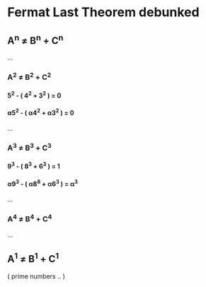 # Fermat Last Theorem debunked

## A<sup>n</sup> &ne; B<sup>n</sup> + C<sup>n</sup>  
... 

### A<sup>2</sup> &ne; B<sup>2</sup> + C<sup>2</sup>  
####  5<sup>2</sup> - ( 4<sup>2</sup> + 3<sup>2</sup> ) = 0  

####  &alpha;5<sup>2</sup> - ( &alpha;4<sup>2</sup> + &alpha;3<sup>2</sup> ) = 0  
...  
  
### A<sup>3</sup> &ne; B<sup>3</sup> + C<sup>3</sup>  
####  9<sup>3</sup> - ( 8<sup>3</sup> + 6<sup>3</sup> ) = 1  
####  &alpha;9<sup>3</sup> - ( &alpha;8<sup>8</sup> + &alpha;6<sup>3</sup> ) = &alpha;<sup>3</sup>  
...   

### A<sup>4</sup> &ne; B<sup>4</sup> + C<sup>4</sup>  
...  
  
## A<sup>1</sup> &ne; B<sup>1</sup> + C<sup>1</sup>  
( prime numbers .. )  


